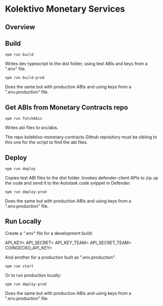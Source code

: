 # Kolektivo Monetary Services

## Overview

## Build

`npm run build`

Writes dev typescript to the dist folder, using test ABIs and keys from a ".env" file.

`npm run build-prod`

Does the same but with production ABIs and using keys from a ".env.production" file.

## Get ABIs from Monetary Contracts repo

`npm run fetchAbis`

Writes abi files to src/abis.

The repo kolektivo-monetary-contracts Github repository must be sibling to this one for the script to find the abi files.

## Deploy

`npm run deploy`

Copies test ABI files to the dist folder.  Invokes defender-client APIs to zip up the code and send it to the Autotask code snippet in Defender.

`npm run deploy-prod`

Does the same but with production ABIs and using keys from a ".env.production" file.

## Run Locally

Create a ".env" file for a development build:

  API_KEY=
  API_SECRET=
  API_KEY_TEAM=
  API_SECRET_TEAM=
  COINGECKO_API_KEY=

And another for a production built as ".env.production".

`npm run start`

Or to run production locally:

`npm run deploy-prod`

Does the same but with production ABIs and using keys from a ".env.production" file.
